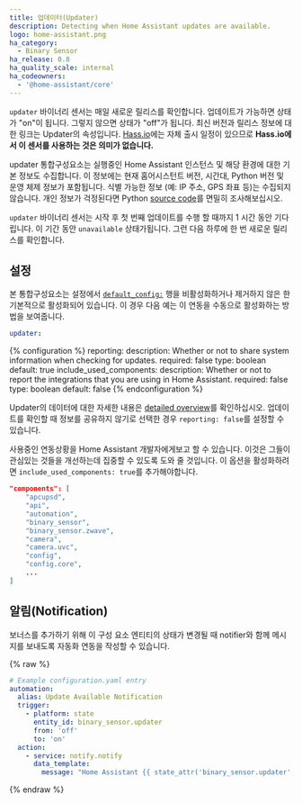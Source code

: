 ```yaml
---
title: 업데이터(Updater)
description: Detecting when Home Assistant updates are available.
logo: home-assistant.png
ha_category:
  - Binary Sensor
ha_release: 0.8
ha_quality_scale: internal
ha_codeowners:
  - '@home-assistant/core'
---
```


`updater` 바이너리 센서는 매일 새로운 릴리스를 확인합니다. 업데이트가 가능하면 상태가 "on"이 됩니다. 그렇지 않으면 상태가 "off"가 됩니다. 최신 버전과 릴리스 정보에 대한 링크는 Updater의 속성입니다. [Hass.io](/hassio/)에는 자체 출시 일정이 있으므로 **Hass.io에서 이 센서를 사용하는 것은 의미가 없습니다.**

updater 통합구성요소는 실행중인 Home Assistant 인스턴스 및 해당 환경에 대한 기본 정보도 수집합니다. 이 정보에는 현재 홈어시스턴트 버전, 시간대, Python 버전 및 운영 체제 정보가 포함됩니다. 식별 가능한 정보 (예: IP 주소, GPS 좌표 등)는 수집되지 않습니다. 개인 정보가 걱정된다면 Python [source code](https://github.com/home-assistant/home-assistant/tree/dev/homeassistant/components/updater)를 면밀히 조사해보십시오.

<div class='note'>

`updater` 바이너리 센서는 시작 후 첫 번째 업데이트를 수행 할 때까지 1 시간 동안 기다립니다. 이 기간 동안 `unavailable` 상태가됩니다. 그런 다음 하루에 한 번 새로운 릴리스를 확인합니다.

</div>

## 설정

본 통합구성요소는 설정에서 [`default_config:`](https://www.home-assistant.io/integrations/default_config/) 행을 비활성화하거나 제거하지 않은 한 기본적으로 활성화되어 있습니다. 이 경우 다음 예는 이 연동을 수동으로 활성화하는 방법을 보여줍니다.

```yaml
updater:
```

{% configuration %}
reporting:
  description: Whether or not to share system information when checking for updates.
  required: false
  type: boolean
  default: true
include_used_components:
  description: Whether or not to report the integrations that you are using in Home Assistant.
  required: false
  type: boolean
  default: false
{% endconfiguration %}

Updater의 데이터에 대한 자세한 내용은 [detailed overview](/docs/backend/updater/)를 확인하십시오. 업데이트를 확인할 때 정보를 공유하지 않기로 선택한 경우 `reporting: false`를 설정할 수 있습니다.

사용중인 연동상황을 Home Assistant 개발자에게보고 할 수 있습니다. 이것은 그들이 관심있는 것들을 개선하는데 집중할 수 있도록 도와 줄 것입니다. 이 옵션을 활성화하려면 `include_used_components: true`를 추가해야합니다.

```json
"components": [
    "apcupsd",
    "api",
    "automation",
    "binary_sensor",
    "binary_sensor.zwave",
    "camera",
    "camera.uvc",
    "config",
    "config.core",
    ...
]
```

## 알림(Notification)

보너스를 추가하기 위해 이 구성 요소 엔티티의 상태가 변경될 때 notifier와 함께 메시지를 보내도록 자동화 연동을 작성할 수 있습니다.

{% raw %}
```yaml
# Example configuration.yaml entry
automation:
  alias: Update Available Notification
  trigger:
    - platform: state
      entity_id: binary_sensor.updater
      from: 'off'
      to: 'on'
  action:
    - service: notify.notify
      data_template:
        message: "Home Assistant {{ state_attr('binary_sensor.updater', 'newest_version') }} is available."
```
{% endraw %}
